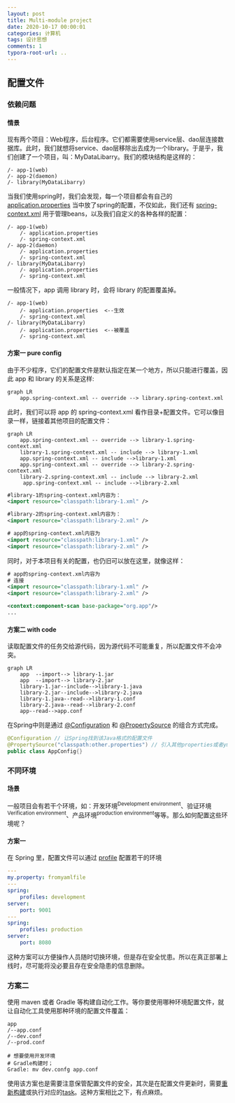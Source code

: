 ```yaml
---
layout: post
title: Multi-module project
date: 2020-10-17 00:00:01
categories: 计算机
tags: 设计思想
comments: 1
typora-root-url: ..
---
```


## 配置文件

### 依赖问题

#### 情景

现有两个项目：Web程序，后台程序。它们都需要使用service层、dao层连接数据库。此时，我们就想将service、dao层移除出去成为一个library。于是乎，我们创建了一个项目，叫：MyDataLibarry。我们的模块结构是这样的：

```
/- app-1(web)
/- app-2(daemon)
/- library(MyDataLibarry)
```

当我们使用spring时，我们会发现，每一个项目都会有自己的 [application.properties](https://docs.spring.io/spring-boot/docs/current/reference/html/appendix-application-properties.html) 当中放了spring的配置，不仅如此，我们还有 [spring-context.xml](https://docs.spring.io/spring-framework/docs/4.2.x/spring-framework-reference/html/xsd-configuration.html) 用于管理beans，以及我们自定义的各种各样的配置：

```
/- app-1(web)
	/- application.properties
	/- spring-context.xml
/- app-2(daemon)
	/- application.properties
	/- spring-context.xml
/- library(MyDataLibarry)
	/- application.properties
	/- spring-context.xml
```

一般情况下，app 调用 library 时，会将 library 的配置覆盖掉。

```
/- app-1(web)
	/- application.properties  <--生效
	/- spring-context.xml
/- library(MyDataLibarry)
	/- application.properties  <--被覆盖
	/- spring-context.xml
```

#### 方案一  pure config

由于不少程序，它们的配置文件是默认指定在某一个地方，所以只能进行覆盖，因此 app 和 library 的关系是这样:

```mermaid
graph LR
    app.spring-context.xml -- override --> library.spring-context.xml
```

此时，我们可以将 app 的 spring-context.xml 看作目录+配置文件。它可以像目录一样，链接着其他项目的配置文件：

```mermaid
graph LR
    app.spring-context.xml -- override --> library-1.spring-context.xml
    library-1.spring-context.xml -- include --> library-1.xml
    app.spring-context.xml -- include -->library-1.xml
    app.spring-context.xml -- override --> library-2.spring-context.xml
    library-2.spring-context.xml -- include --> library-2.xml
     app.spring-context.xml -- include -->library-2.xml
```

```xml
#library-1的spring-context.xml内容为：
<import resource="classpath:library-1.xml" />

#library-2的spring-context.xml内容为：
<import resource="classpath:library-2.xml" />
```

```xml
# app的spring-context.xml内容为
<import resource="classpath:library-1.xml" />
<import resource="classpath:library-2.xml" />
```

同时，对于本项目有关的配置，也仍旧可以放在这里，就像这样：

```xml
# app的spring-context.xml内容为
# 连接
<import resource="classpath:library-1.xml" />
<import resource="classpath:library-2.xml" />

<context:component-scan base-package="org.app"/>
...
```

#### 方案二 with code

读取配置文件的任务交给源代码，因为源代码不可能重复，所以配置文件不会冲突。

```mermaid
graph LR
    app  --import--> library-1.jar
    app  --import--> library-2.jar
    library-1.jar--include-->library-1.java
    library-2.jar--include-->library-2.java
    library-1.java--read-->library-1.conf
    library-2.java--read-->library-2.conf
    app--read-->app.conf
```

在Spring中则是通过 [@Configuration](https://docs.spring.io/spring-framework/docs/current/javadoc-api/org/springframework/context/annotation/Configuration.html) 和 [@PropertySource](https://docs.spring.io/spring-framework/docs/current/javadoc-api/org/springframework/context/annotation/PropertySource.html) 的组合方式完成。

```java
@Configuration // 让Spring找到该Java格式的配置文件
@PropertySource("classpath:other.properties") // 引入其他properties或者yml格式的配置文件
public class AppConfig{}
```

### 不同环境

#### 场景

一般项目会有若干个环境，如：开发环境<sup>Development environment</sup>、验证环境<sup>Verification environment</sup>、产品环境<sup>production environment</sup>等等。那么如何配置这些环境呢？

#### 方案一

在 Spring 里，配置文件可以通过 [profile](https://docs.spring.io/spring-boot/docs/1.1.x/reference/html/boot-features-profiles.html) 配置若干的环境

```yaml
---
my.property: fromyamlfile
---
spring:
    profiles: development
server:
    port: 9001
---
spring:
    profiles: production
server:
    port: 8080
```

这种方案可以方便操作人员随时切换环境，但是存在安全忧患。所以在真正部署上线时，尽可能将没必要且存在安全隐患的信息删除。

### 方案二

使用 maven 或者 Gradle 等构建自动化工作。等你要使用哪种环境配置文件，就让自动化工具使用那种环境的配置文件覆盖：

```shell
app
/--app.conf
/--dev.conf
/--prod.conf

# 想要使用开发环境
# Gradle构建时；
Gradle: mv dev.confg app.conf
```

使用该方案也是需要注意保管配置文件的安全，其次是在配置文件更新时，需要<u>重新构建</u>或执行对应的<u>task</u>。这种方案相比之下，有点麻烦。

